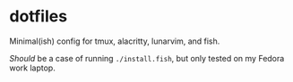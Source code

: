 # dotfiles

Minimal(ish) config for tmux, alacritty, lunarvim, and fish.

_Should_ be a case of running `./install.fish`, but only tested on my Fedora work laptop.
